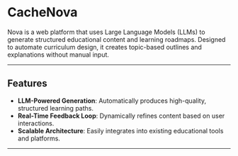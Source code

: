 # CacheNova

Nova is a web platform that uses Large Language Models (LLMs) to generate structured educational content and learning roadmaps. Designed to automate curriculum design, it creates topic-based outlines and explanations without manual input.

---

## Features

- **LLM-Powered Generation**: Automatically produces high-quality, structured learning paths.
- **Real-Time Feedback Loop**: Dynamically refines content based on user interactions.
- **Scalable Architecture**: Easily integrates into existing educational tools and platforms.

---


